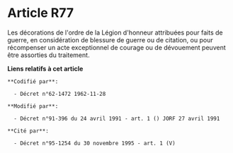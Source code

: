 # Article R77

Les décorations de l'ordre de la Légion d'honneur attribuées pour faits de guerre, en considération de blessure de guerre ou
de citation, ou pour récompenser un acte exceptionnel de courage ou de dévouement peuvent être assorties du traitement.

**Liens relatifs à cet article**

	**Codifié par**:

	  - Décret n°62-1472 1962-11-28

	**Modifié par**:

	  - Décret n°91-396 du 24 avril 1991 - art. 1 () JORF 27 avril 1991

	**Cité par**:

	  - Décret n°95-1254 du 30 novembre 1995 - art. 1 (V)
